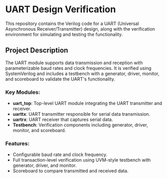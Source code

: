 
# UART Design Verification

This repository contains the Verilog code for a UART (Universal Asynchronous Receiver/Transmitter) design, along with the verification environment for simulating and testing the functionality.

## Project Description

The UART module supports data transmission and reception with parameterizable baud rates and clock frequencies. It is verified using SystemVerilog and includes a testbench with a generator, driver, monitor, and scoreboard to validate the UART's functionality.

### Key Modules:
- **uart_top**: Top-level UART module integrating the UART transmitter and receiver.
- **uarttx**: UART transmitter responsible for serial data transmission.
- **uartrx**: UART receiver that captures serial data.
- **Testbench**: Verification components including generator, driver, monitor, and scoreboard.

### Features:
- Configurable baud rate and clock frequency.
- Full transaction-level verification using UVM-style testbench with generator, driver, and monitor.
- Scoreboard to compare transmitted and received data.
